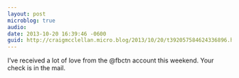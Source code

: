 ```yaml
---
layout: post
microblog: true
audio: 
date: 2013-10-20 16:39:46 -0600
guid: http://craigmcclellan.micro.blog/2013/10/20/t392057584624336896.html
---
```

I’ve received a lot of love from the @fbctn account this weekend. Your check is in the mail.
